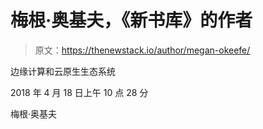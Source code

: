# 梅根·奥基夫，《新书库》的作者

> 原文：<https://thenewstack.io/author/megan-okeefe/>

边缘计算和云原生生态系统

2018 年 4 月 18 日上午 10 点 28 分

梅根·奥基夫